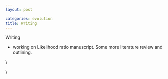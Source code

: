 ```yaml
---
layout: post

categories: evolution
title: Writing 
---
```






Writing

-   working on Likelihood ratio manuscript. Some more literature review
    and outlining.

\

\

